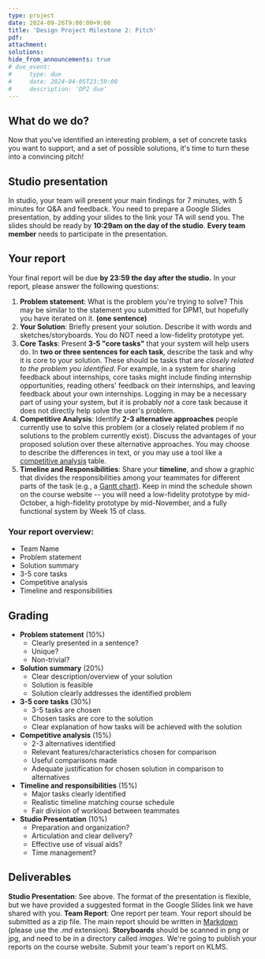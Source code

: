 ```yaml
---
type: project
date: 2024-09-26T9:00:00+9:00
title: 'Design Project Milestone 2: Pitch'
pdf:
attachment:
solutions:
hide_from_announcements: true
# due_event: 
#     type: due
#     date: 2024-04-05T23:59:00
#     description: 'DP2 due'
---
```

## What do we do?

Now that you've identified an interesting problem, a set of concrete tasks you want to support, and a set of possible solutions, it's time to turn these into a convincing pitch!

## Studio presentation
In studio, your team will present your main findings for 7 minutes, with 5 minutes for Q&A and feedback. You need to prepare a Google Slides presentation, by adding your slides to the link your TA will send you. The slides should be ready by **10:29am on the day of the studio**. **Every team member** needs to participate in the presentation.

## Your report
Your final report will be due **by 23:59 the day after the studio.** In your report, please answer the following questions:
1. **Problem statement**: What is the problem you're trying to solve? This may be similar to the statement you submitted for DPM1, but hopefully you have iterated on it. **(one sentence)**
2. **Your Solution**: Briefly present your solution. Describe it with words and sketches/storyboards. You do NOT need a low-fidelity prototype yet.
3. **Core Tasks**: Present **3-5 "core tasks"** that your system will help users do. In **two or three sentences for each task**, describe the task and why it is core to your solution. These should be tasks that are *closely related to the problem you identified*. For example, in a system for sharing feedback about internships, core tasks might include finding internship opportunities, reading others' feedback on their internships, and leaving feedback about your own internships. Logging in may be a necessary part of using your system, but it is probably *not* a core task because it does not directly help solve the user's problem.
4. **Competitive Analysis**: Identify **2-3 alternative approaches** people currently use to solve this problem (or a closely related problem if no solutions to the problem currently exist). Discuss the advantages of your proposed solution over these alternative approaches. You may choose to describe the differences in text, or you may use a tool like a [competitive analysis](https://www.smartsheet.com/free-competitor-analysis-template) table.
5. **Timeline and Responsibilities**: Share your **timeline**, and show a graphic that divides the responsibilities among your teammates for different parts of the task (e.g., a [Gantt chart](https://www.canva.com/online-whiteboard/gantt-chart/)). Keep in mind the schedule shown on the course website -- you will need a low-fidelity prototype by mid-October, a high-fidelity prototype by mid-November, and a fully functional system by Week 15 of class.

### Your report overview:
- Team Name
- Problem statement
- Solution summary
- 3-5 core tasks
- Competitive analysis
- Timeline and responsibilities

## Grading

* **Problem statement** (10%)
  * Clearly presented in a sentence?
  * Unique?
  * Non-trivial?
* **Solution summary** (20%)
  * Clear description/overview of your solution
  * Solution is feasible
  * Solution clearly addresses the identified problem
* **3-5 core tasks** (30%)
  * 3-5 tasks are chosen
  * Chosen tasks are core to the solution
  * Clear explanation of how tasks will be achieved with the solution
* **Competitive analysis** (15%)
  * 2-3 alternatives identified
  * Relevant features/characteristics chosen for comparison
  * Useful comparisons made
  * Adequate justification for chosen solution in comparison to alternatives
* **Timeline and responsibilities** (15%)
  * Major tasks clearly identified
  * Realistic timeline matching course schedule
  * Fair division of workload between teammates
* **Studio Presentation** (10%)
  * Preparation and organization?
  * Articulation and clear delivery?
  * Effective use of visual aids?
  * Time management?


## Deliverables
**Studio Presentation**: See above. The format of the presentation is flexible, but we have provided a suggested format in the Google Slides link we have shared with you.
**Team Report**: One report per team. Your report should be submitted as a zip file. The main report should be written in [Markdown](https://daringfireball.net/projects/markdown/) (please use the *.md* extension). **Storyboards** should be scanned in png or jpg, and need to be in a directory called *images*. We're going to publish your reports on the course website. Submit your team's report on KLMS.
